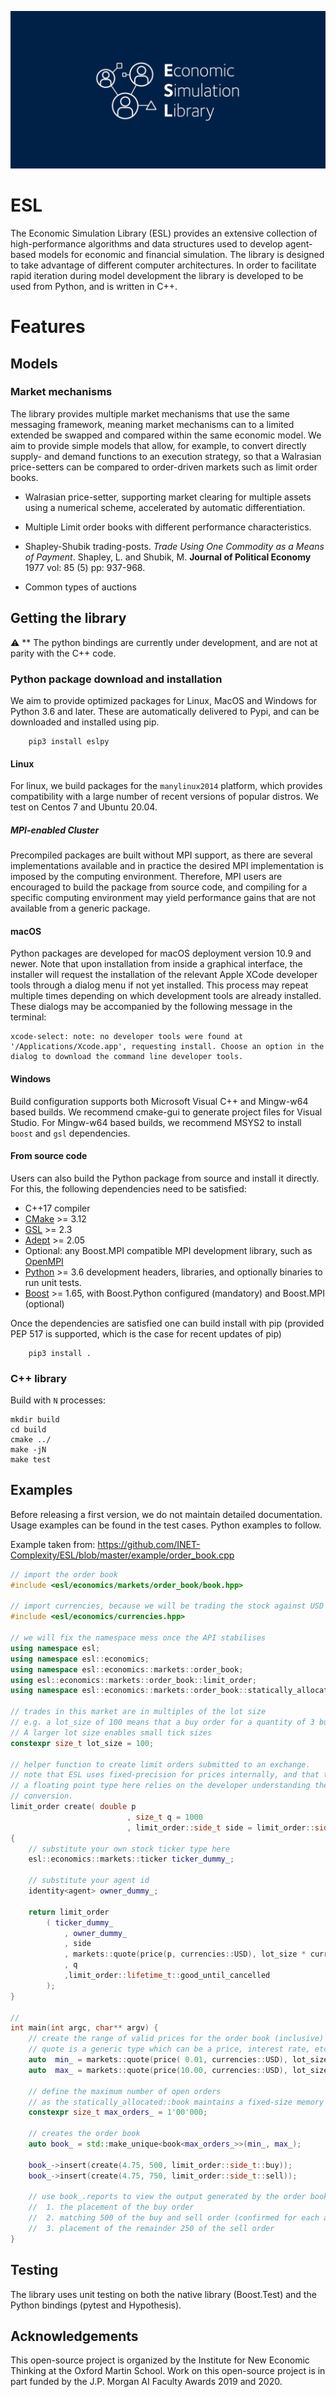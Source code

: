 ![esl project logo](https://raw.githubusercontent.com/INET-Complexity/ESL/master/project/logo/logo_card.png)


# ESL
The Economic Simulation Library (ESL) provides an extensive collection of high-performance algorithms and data structures used to develop agent-based models for economic and financial simulation. The library is designed to take advantage of different computer architectures. In order to facilitate rapid iteration during model development the library  is developed to be used from Python, and is written in C++. 

# Features

## Models

### Market mechanisms

The library provides multiple market mechanisms that use the same messaging framework, meaning market mechanisms can to a limited extended be swapped and compared within the same economic model. We aim to provide simple models that allow, for example, to convert directly supply- and demand functions to an execution strategy, so that a Walrasian price-setters can be compared to order-driven markets such as limit order books. 
 
* Walrasian price-setter, supporting market clearing for multiple assets using a numerical scheme, accelerated by automatic differentiation.

* Multiple Limit order books with different performance characteristics.

* Shapley-Shubik trading-posts. *Trade Using One Commodity as a Means of Payment*. Shapley, L. and Shubik, M. **Journal of Political Economy** 1977 vol: 85 (5) pp: 937-968.

* Common types of auctions

## Getting the library

:warning: ** The python bindings are currently under development, and are not at parity with the C++ code. 


### Python package download and installation
We aim to provide optimized packages for Linux, MacOS and Windows for Python 3.6 and later. 
These are automatically delivered to Pypi, and can be downloaded and installed using pip.

```shell
    pip3 install eslpy
```


#### Linux

For linux, we build packages for the ```manylinux2014``` platform, which provides compatibility with a large number of recent versions of popular distros. 
We test on Centos 7 and Ubuntu 20.04.

##### MPI-enabled Cluster

Precompiled packages are built without MPI support, as there are several implementations available and in practice the desired MPI
 implementation is imposed by the computing environment. Therefore, MPI users are encouraged to build the package from source code,
 and compiling for a specific computing environment may yield performance gains that are not available from a generic package.

#### macOS

Python packages are developed for macOS deployment version 10.9 and newer.
Note that upon installation from inside a graphical interface, the installer will request the installation of the relevant Apple XCode developer tools through a dialog menu if not yet installed. This process may repeat multiple times depending on which development tools are already installed.
These dialogs may be accompanied by the following message in the terminal:

```
xcode-select: note: no developer tools were found at '/Applications/Xcode.app', requesting install. Choose an option in the dialog to download the command line developer tools.
```


#### Windows

Build configuration supports both Microsoft Visual C++ and Mingw-w64 based builds. We recommend cmake-gui to generate project files for Visual Studio. For Mingw-w64 based builds, we recommend MSYS2 to install `boost` and `gsl` dependencies. 



#### From source code

Users can also build the Python package from source and install it directly. 
For this, the following dependencies need to be satisfied:
* C++17 compiler
* [CMake](https://cmake.org/) >= 3.12
* [GSL](https://www.gnu.org/software/gsl/) >= 2.3
* [Adept](http://www.met.reading.ac.uk/clouds/adept/) >= 2.05 
* Optional: any Boost.MPI compatible MPI development library, such as [OpenMPI](https://www.open-mpi.org/)
* [Python](https://www.python.org/downloads/) >= 3.6 development headers, libraries, and optionally binaries to run unit tests.
* [Boost](https://www.boost.org/users/download/) >= 1.65, with Boost.Python configured (mandatory) and Boost.MPI (optional)


Once the dependencies are satisfied one can build install with pip (provided PEP 517 is supported, which is the case for recent updates of pip)

```shell
    pip3 install .
```

### C++ library

Build with `N` processes:

```shell
mkdir build
cd build
cmake ../
make -jN
make test
```


## Examples

Before releasing a first version, we do not maintain detailed documentation. Usage examples can be found in the test cases.
Python examples to follow.

Example taken from: https://github.com/INET-Complexity/ESL/blob/master/example/order_book.cpp

```C++
// import the order book
#include <esl/economics/markets/order_book/book.hpp>

// import currencies, because we will be trading the stock against USD
#include <esl/economics/currencies.hpp>

// we will fix the namespace mess once the API stabilises
using namespace esl;
using namespace esl::economics;
using namespace esl::economics::markets::order_book;
using esl::economics::markets::order_book::limit_order;
using namespace esl::economics::markets::order_book::statically_allocated;

// trades in this market are in multiples of the lot size
// e.g. a lot_size of 100 means that a buy order for a quantity of 3 buys 300 shares
// A larger lot size enables small tick sizes
constexpr size_t lot_size = 100;

// helper function to create limit orders submitted to an exchange.
// note that ESL uses fixed-precision for prices internally, and that the use of
// a floating point type here relies on the developer understanding the
// conversion.
limit_order create( double p
                          , size_t q = 1000
                          , limit_order::side_t side = limit_order::side_t::sell)
{
    // substitute your own stock ticker type here
    esl::economics::markets::ticker ticker_dummy_;

    // substitute your agent id
    identity<agent> owner_dummy_;

    return limit_order
        ( ticker_dummy_
            , owner_dummy_
            , side
            , markets::quote(price(p, currencies::USD), lot_size * currencies::USD.denominator)
            , q
            ,limit_order::lifetime_t::good_until_cancelled
        );
}

//
int main(int argc, char** argv) {
    // create the range of valid prices for the order book (inclusive)
    // quote is a generic type which can be a price, interest rate, etc
    auto  min_ = markets::quote(price( 0.01, currencies::USD), lot_size * currencies::USD.denominator);
    auto  max_ = markets::quote(price(10.00, currencies::USD), lot_size * currencies::USD.denominator);

    // define the maximum number of open orders
    // as the statically_allocated::book maintains a fixed-size memory pool
    constexpr size_t max_orders_ = 1'00'000;

    // creates the order book
    auto book_ = std::make_unique<book<max_orders_>>(min_, max_);

    book_->insert(create(4.75, 500, limit_order::side_t::buy));
    book_->insert(create(4.75, 750, limit_order::side_t::sell));

    // use book_.reports to view the output generated by the order book, which contains
    //  1. the placement of the buy order
    //  2. matching 500 of the buy and sell order (confirmed for each agent)
    //  3. placement of the remainder 250 of the sell order
}
```


## Testing

The library uses unit testing on both the native library (Boost.Test) and the Python bindings (pytest and Hypothesis).

## Acknowledgements
This open-source project is organized by the Institute for New Economic Thinking at the Oxford Martin School.
Work on this open-source project is in part funded by the J.P. Morgan AI Faculty Awards 2019 and 2020.



